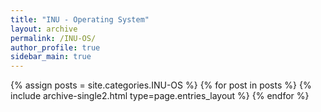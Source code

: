 ```yaml
---
title: "INU - Operating System"
layout: archive
permalink: /INU-OS/
author_profile: true
sidebar_main: true
---
```

{% assign posts = site.categories.INU-OS %}
{% for post in posts %} {% include archive-single2.html type=page.entries_layout %} {% endfor %}